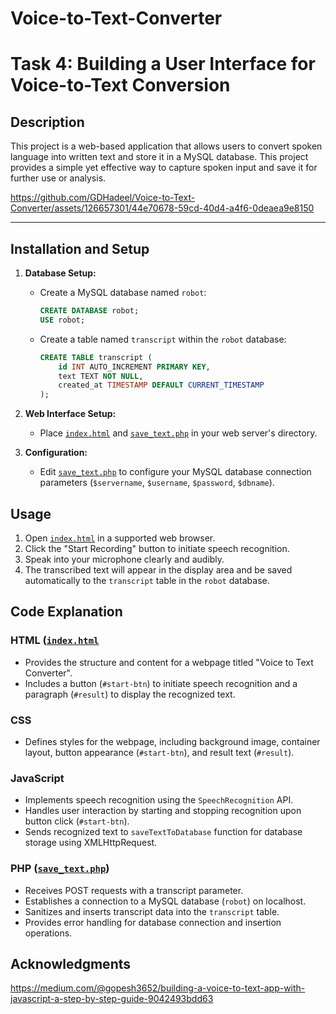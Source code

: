 # Voice-to-Text-Converter

# Task 4: Building a User Interface for Voice-to-Text Conversion

## Description
This project is a web-based application that allows users to convert spoken language into written text and store it in a MySQL database. This project provides a simple yet effective way to capture spoken input and save it for further use or analysis.

https://github.com/GDHadeel/Voice-to-Text-Converter/assets/126657301/44e70678-59cd-40d4-a4f6-0deaea9e8150

---

## Installation and Setup

1. **Database Setup:**

   - Create a MySQL database named `robot`:
     ```sql
     CREATE DATABASE robot;
     USE robot;
     ```
   - Create a table named `transcript` within the `robot` database:
     ```sql
     CREATE TABLE transcript (
         id INT AUTO_INCREMENT PRIMARY KEY,
         text TEXT NOT NULL,
         created_at TIMESTAMP DEFAULT CURRENT_TIMESTAMP
     );
     ```

2. **Web Interface Setup:**

   - Place [`index.html`](https://github.com/GDHadeel/Voice-to-Text-Converter/blob/main/index.html) and [`save_text.php`](https://github.com/GDHadeel/Voice-to-Text-Converter/blob/main/save_text.php) in your web server's directory.

3. **Configuration:**

   - Edit [`save_text.php`](https://github.com/GDHadeel/Voice-to-Text-Converter/blob/main/save_text.php) to configure your MySQL database connection parameters (`$servername`, `$username`, `$password`, `$dbname`).

## Usage

1. Open [`index.html`](https://github.com/GDHadeel/Voice-to-Text-Converter/blob/main/index.html) in a supported web browser.
2. Click the "Start Recording" button to initiate speech recognition.
3. Speak into your microphone clearly and audibly.
4. The transcribed text will appear in the display area and be saved automatically to the `transcript` table in the `robot` database.

## Code Explanation

### HTML ([`index.html`](https://github.com/GDHadeel/Voice-to-Text-Converter/blob/main/index.html)
- Provides the structure and content for a webpage titled "Voice to Text Converter".
- Includes a button (`#start-btn`) to initiate speech recognition and a paragraph (`#result`) to display the recognized text.

### CSS
- Defines styles for the webpage, including background image, container layout, button appearance (`#start-btn`), and result text (`#result`).

### JavaScript
- Implements speech recognition using the `SpeechRecognition` API.
- Handles user interaction by starting and stopping recognition upon button click (`#start-btn`).
- Sends recognized text to `saveTextToDatabase` function for database storage using XMLHttpRequest.

### PHP ([`save_text.php`](https://github.com/GDHadeel/Voice-to-Text-Converter/blob/main/save_text.php))
- Receives POST requests with a transcript parameter.
- Establishes a connection to a MySQL database (`robot`) on localhost.
- Sanitizes and inserts transcript data into the `transcript` table.
- Provides error handling for database connection and insertion operations.

## Acknowledgments
https://medium.com/@gopesh3652/building-a-voice-to-text-app-with-javascript-a-step-by-step-guide-9042493bdd63
